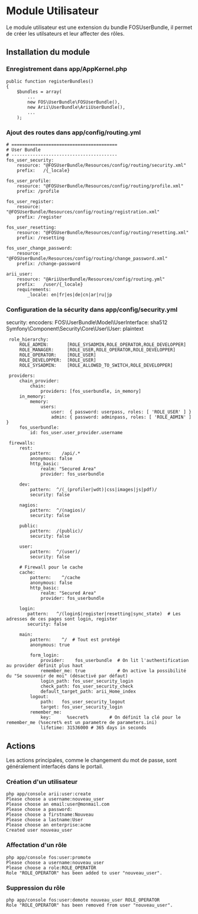Module Utilisateur
==================

Le module utilisateur est une extension du bundle FOSUserBundle, il permet de créer les utilsateurs et leur affecter des rôles.

Installation du module
----------------------

### Enregistrement dans __app/AppKernel.php__

    public function registerBundles()
    {
        $bundles = array(
            ...
            new FOS\UserBundle\FOSUserBundle(), 
            new Arii\UserBundle\AriiUserBundle(),
            ...
        );

### Ajout des routes dans  __app/config/routing.yml__

    # ========================================
    # User Bundle
    # ----------------------------------------
    fos_user_security:
        resource: "@FOSUserBundle/Resources/config/routing/security.xml"
        prefix:   /{_locale}
    
    fos_user_profile:
        resource: "@FOSUserBundle/Resources/config/routing/profile.xml"
        prefix: /profile
    
    fos_user_register:
        resource: "@FOSUserBundle/Resources/config/routing/registration.xml"
        prefix: /register 
    
    fos_user_resetting:
        resource: "@FOSUserBundle/Resources/config/routing/resetting.xml"
        prefix: /resetting 
    
    fos_user_change_password:
        resource: "@FOSUserBundle/Resources/config/routing/change_password.xml"
        prefix: /change-password 
    
    arii_user:
        resource: "@AriiUserBundle/Resources/config/routing.yml"
        prefix:   /user/{_locale}
        requirements:
            _locale: en|fr|es|de|cn|ar|ru|jp

### Configuration de la sécurity dans __app/config/security.yml__

 security:
     encoders:
         FOS\UserBundle\Model\UserInterface: sha512
         Symfony\Component\Security\Core\User\User: plaintext 
 
     role_hierarchy:
         ROLE_ADMIN:       [ROLE_SYSADMIN,ROLE_OPERATOR,ROLE_DEVELOPPER]
         ROLE_MANAGER:     [ROLE_USER,ROLE_OPERATOR,ROLE_DEVELOPPER]
         ROLE_OPERATOR:    [ROLE_USER]
         ROLE_DEVELOPPER:  [ROLE_USER]       
         ROLE_SYSADMIN:    [ROLE_ALLOWED_TO_SWITCH,ROLE_DEVELOPPER]
        
     providers:
         chain_provider:
             chain:
                 providers: [fos_userbundle, in_memory]
         in_memory:
             memory:
                 users:
                     user:  { password: userpass, roles: [ 'ROLE_USER' ] }
                     admin: { password: adminpass, roles: [ 'ROLE_ADMIN' ] }
         fos_userbundle:
             id: fos_user.user_provider.username
 
     firewalls:
         rest:
             pattern:    /api/.*
             anonymous: false
             http_basic:
                 realm: "Secured Area"
                 provider: fos_userbundle
                 
         dev:
             pattern:  ^/(_(profiler|wdt)|css|images|js|pdf)/
             security: false 
 
         nagios:
             pattern:  ^/(nagios)/
             security: false 

         public:
             pattern:  /(public)/
             security: false 
 
         user:
             pattern:  ^/(user)/
             security: false
 
         # Firewall pour le cache
         cache:
             pattern:    ^/cache
             anonymous: false
             http_basic:
                 realm: "Secured Area"
                 provider: fos_userbundle
 
         login:
            pattern:   ^/(login$|register|resetting|sync_state)  # Les adresses de ces pages sont login, register 
            security: false 

         main:
             pattern:    ^/  # Tout est protégé
             anonymous: true
             
             form_login:
                 provider:    fos_userbundle  # On lit l'authentification au provider définit plus haut
                 remember_me: true            # On active la possibilité du "Se souvenir de moi" (désactivé par défaut)
                 login_path: fos_user_security_login
                 check_path: fos_user_security_check
                 default_target_path: arii_Home_index
             logout:
                 path:   fos_user_security_logout
                 target: fos_user_security_login
             remember_me:
                 key:      %secret%        # On définit la clé pour le remember_me (%secret% est un parametre de parameters.ini)
                 lifetime: 31536000 # 365 days in seconds

Actions 
-------

Les actions principales, comme le changement du mot de passe, sont généralement interfacés dans le portail.

### Création d'un utilisateur

    php app/console arii:user:create
    Please choose a username:nouveau_user
    Please choose an email:user@monmail.com
    Please choose a password:
    Please choose a firstname:Nouveau
    Please choose a lastname:User
    Please choose an enterprise:acme
    Created user nouveau_user

### Affectation d'un rôle

    php app/console fos:user:promote
    Please choose a username:nouveau_user
    Please choose a role:ROLE_OPERATOR
    Role "ROLE_OPERATOR" has been added to user "nouveau_user".

### Suppression du rôle

    php app/console fos:user:demote nouveau_user ROLE_OPERATOR
    Role "ROLE_OPERATOR" has been removed from user "nouveau_user".
